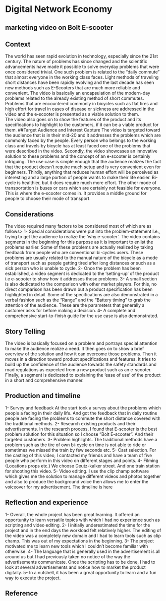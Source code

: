 # Digital Network Economy
## marketing video on Bolt E-scooter

## Context

The world has seen rapid evolution in technology, especially since the 21st century. The nature of problems has since changed and the scientific advancements have made it possible to solve everyday problems that were once considered trivial. One such problem is related to the “daily commute” that almost everyone in the working class faces. Light methods of traveling short distances have been rapidly evolving and the last decade has seen new methods such as E-Scooters that are much more reliable and convenient. 
The video is basically an encapsulation of the modern-day problems related to the already existing method of short commutes. Problems that are encountered commonly in bicycles such as flat tires and high effort for travel in cases of disease or sickness are addressed in the video and the e-scooter is presented as a viable solution to them.  
The video also goes on to show the features of the product and its specifications to highlight to the customers, if it can be a viable product for them. 
##Target Audience and Interest Capture
The video is targeted toward the audience that is in their mid-20 and it addresses the problems which are commonly faced by the people. Every person who belongs to the working class and travels by bicycle has at least faced one of the problems that were described in the video. 
Secondly, the video showcases an innovative solution to these problems and the concept of an e-scooter is certainly intriguing. The use case is simple enough that the audience realizes the fact that the product doesn’t require much setup and is very convenient even for beginners. 
Thirdly, anything that reduces human effort will be perceived as interesting and a large portion of people wants to make their life easier. Bi-cycle is healthier, but it does require much more effort. The other mode of transportation is buses or cars which are certainly not feasible for everyone. This is where the e-scooter comes in. It provides a middle ground for people to choose their mode of transport. 

## Considerations

The video required many factors to be considered most of which are as follows> 
1-	Special considerations were put into the problem-statement I.e., trying to get the audience to realize the ‘why e-scooter’. The video contains segments in the beginning for this purpose as it is important to enlist the problems earlier. Some of these problems are actually realized by taking feedback from people who are conventional bi-cycles users. These problems are usually related to the manual nature of the bicycle as a mode of transport such as people getting tired after long distances or such as a sick person who is unable to cycle. 
2-	Once the problem has been established, a video segment is dedicated to the ‘setting-up’ of the product i.e e-scooter to show how it addresses those problems. 
3-	A small section is also dedicated to the comparison with other market players. For this, no direct comparison has been drawn but a product specification has been highlighted in detail. Some of the specifications are also demonstrated in a verbal fashion such as the “Range” and the “Battery timing” to grab the attention of the audience.  These are the parameters that generally a customer asks for before making a decision. 
4-	A complete and comprehensive start-to-finish guide for the use case is also demonstrated. 

## Story Telling

The video is basically focused on a problem and portrays special attention to make the audience realize a need. It then goes on to show a brief overview of the solution and how it can overcome those problems. Then it moves in a direction toward product specifications and features. It tries to build up the confidence of the audience towards the safety standards and road regulations as expected from a new product such as an e-scooter. Finally, a segment is dedicated to explaining the ‘ease of use’ of the product in a short and comprehensive manner. 

## Production and timeline

1-	Survey and feedback 
At the start took a survey about the problems which people a facing in their daily life. And got the feedback that in daily routine people are facing the problems to commute the short distance covered with the traditional methods. 
2-	Research existing products and their advertisements. 
In the research process, I found that E-scooter is the best problem solution for this situation so I choose “Bolt E-scooter”. And their targeted customers.
3-	Problem highlights. 
The traditional methods have a problem such as the tire of own bi-cycle on time is not able to ride or sometimes we missed the train by few seconds etc.
5-	Cast selection.
For the casting of this video, I contacted my friends and have a team of five people who perform in this video on different stages and points.
4-	Filming (Locations props etc.)
We choose Deutz-kalker street. And one train station for shooting this video. 
5-	Video editing.
I use the clip champ software which gives me the solution to manage different videos and photos together and also to produce the background voice then allows me to enter the voiceover for my advertisement. The timeline is here



## Reflection and experience

1-	Overall, the whole project has been great learning. It offered an opportunity to learn versatile topics with which I had no experience such as scripting and video editing. 
2-	 I initially underestimated the time for the project and in the end days the workload felt relatively higher. The editing of the video was a completely new domain and I had to learn tools such as clip champ. This was out of my expectations in the beginning. 
3-	The project motivated me to learn new tools which I couldn’t become familiar with otherwise. 
4-	The language that is generally used in the advertisement is all around us but I had previously taken no notice of the way the advertisements communicate. Once the scripting has to be done, I had to look at several advertisements and notice how to market the product digitally. 
5-	In a nutshell, it has been a great opportunity to learn and a fun way to execute the project. 

## Reference	


